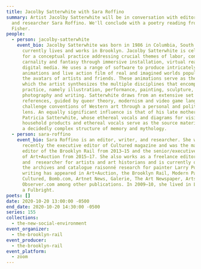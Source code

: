 ```yaml
---
title: Jacolby Satterwhite with Sara Roffino
summary: Artist Jacolby Satterwhite will be in conversation with editor, writer,
  and researcher Sara Roffino. We'll conclude with a poetry reading from Jen
  Fisher.
people:
  - person: jacolby-satterwhite
    event_bio: Jacolby Satterwhite was born in 1986 in Columbia, South Carolina and
      currently lives and works in Brooklyn. Jacolby Satterwhite is celebrated
      for a conceptual practice addressing crucial themes of labor, consumption,
      carnality and fantasy through immersive installation, virtual reality and
      digital media. He uses a range of software to produce intricately detailed
      animations and live action film of real and imagined worlds populated by
      the avatars of artists and friends. These animations serve as the stage on
      which the artist synthesizes the multiple disciplines that encompass his
      practice, namely illustration, performance, painting, sculpture,
      photography and writing. Satterwhite draws from an extensive set of
      references, guided by queer theory, modernism and video game language to
      challenge conventions of Western art through a personal and political
      lens. An equally significant influence is that of his late mother,
      Patricia Satterwhite, whose ethereal vocals and diagrams for visionary
      household products and ethereal vocals serve as the source material within
      a decidedly complex structure of memory and mythology.
  - person: sara-roffino
    event_bio: Sara Roffino is an editor, writer, and researcher. She was most
      recently the executive editor of Cultured magazine and was the managing
      editor of the Brooklyn Rail from 2013–15 and the senior/executive editor
      of Art+Auction from 2015–17. She also works as a freelance editor
      and  researcher for artists and art historians and is currently overseeing
      the archives and catalogue raisonné research for painter Larry Poons. Her
      writing has appeared in Art+Auction, the Brooklyn Rail, Modern Painters,
      Cultured, Bomb.com, Artnet News, Galerie, The Art Newspaper, Artsy, and
      Observer.com among other publications. In 2009–10, she lived in Lisbon on
      a Fulbright.
poets: []
date: 2020-10-20 13:00:00 -0500
end_date: 2020-10-20 14:30:00 -0500
series: 155
collections:
  - the-new-social-environment
event_organizer:
  - the-brooklyn-rail
event_producer:
  - the-brooklyn-rail
event_platform:
  - zoom
---
```

